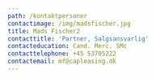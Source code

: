 ```yaml
---
path: /kontaktpersoner
contactimage: /img/madsfischer.jpg
title: Mads Fischer2
contacttitle: 'Partner, Salgsansvarlig'
contacteducation: Cand. Merc. SMc
contacttelephone: +45 53705222
contactemail: mf@capleasing.dk
---
```


